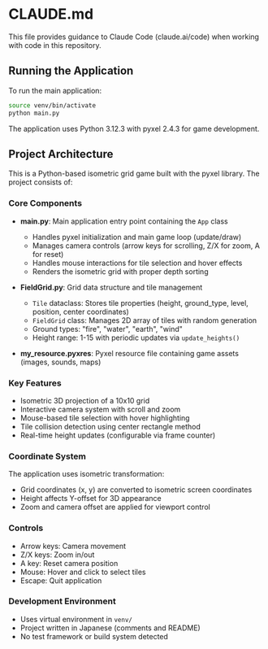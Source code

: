 # CLAUDE.md

This file provides guidance to Claude Code (claude.ai/code) when working with code in this repository.

## Running the Application

To run the main application:
```bash
source venv/bin/activate
python main.py
```

The application uses Python 3.12.3 with pyxel 2.4.3 for game development.

## Project Architecture

This is a Python-based isometric grid game built with the pyxel library. The project consists of:

### Core Components

- **main.py**: Main application entry point containing the `App` class
  - Handles pyxel initialization and main game loop (update/draw)
  - Manages camera controls (arrow keys for scrolling, Z/X for zoom, A for reset)
  - Handles mouse interactions for tile selection and hover effects
  - Renders the isometric grid with proper depth sorting

- **FieldGrid.py**: Grid data structure and tile management
  - `Tile` dataclass: Stores tile properties (height, ground_type, level, position, center coordinates)
  - `FieldGrid` class: Manages 2D array of tiles with random generation
  - Ground types: "fire", "water", "earth", "wind"
  - Height range: 1-15 with periodic updates via `update_heights()`

- **my_resource.pyxres**: Pyxel resource file containing game assets (images, sounds, maps)

### Key Features

- Isometric 3D projection of a 10x10 grid
- Interactive camera system with scroll and zoom
- Mouse-based tile selection with hover highlighting
- Tile collision detection using center rectangle method
- Real-time height updates (configurable via frame counter)

### Coordinate System

The application uses isometric transformation:
- Grid coordinates (x, y) are converted to isometric screen coordinates
- Height affects Y-offset for 3D appearance
- Zoom and camera offset are applied for viewport control

### Controls

- Arrow keys: Camera movement
- Z/X keys: Zoom in/out
- A key: Reset camera position
- Mouse: Hover and click to select tiles
- Escape: Quit application

### Development Environment

- Uses virtual environment in `venv/`
- Project written in Japanese (comments and README)
- No test framework or build system detected